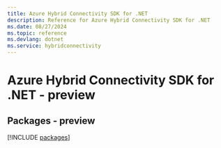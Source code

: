 ```yaml
---
title: Azure Hybrid Connectivity SDK for .NET
description: Reference for Azure Hybrid Connectivity SDK for .NET
ms.date: 08/27/2024
ms.topic: reference
ms.devlang: dotnet
ms.service: hybridconnectivity
---
```

# Azure Hybrid Connectivity SDK for .NET - preview
## Packages - preview
[!INCLUDE [packages](hybrid-connectivity-index.md)]